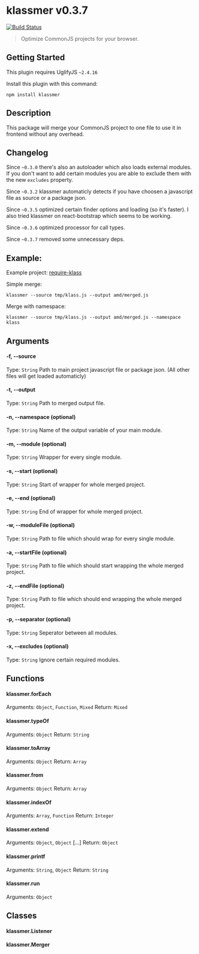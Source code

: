 # klassmer v0.3.7
[![Build Status](https://travis-ci.org/ayecue/klassmer.png?branch=master)](https://travis-ci.org/ayecue/klassmer)

> Optimize CommonJS projects for your browser.


## Getting Started
This plugin requires UglifyJS `~2.4.16`

Install this plugin with this command:

```shell
npm install klassmer
```


## Description

This package will merge your CommonJS project to one file to use it in frontend without any overhead.


## Changelog

Since `~0.3.0` there's also an autoloader which also loads external modules. If you don't want to add certain modules you are able to exclude them with the new `excludes` property.

Since `~0.3.2` klassmer automaticly detects if you have choosen a javascript file as source or a package json.

Since `~0.3.5` optimized certain finder options and loading (so it's faster). I also tried klassmer on react-bootstrap which seems to be working.

Since `~0.3.6` optimized processor for call types.

Since `~0.3.7` removed some unnecessary deps.


## Example:

Example project: [require-klass](https://github.com/ayecue/require-klass)

Simple merge:
```shell
klassmer --source tmp/klass.js --output amd/merged.js
```

Merge with namespace:
```shell
klassmer --source tmp/klass.js --output amd/merged.js --namespace klass
```

## Arguments

#### -f, --source
Type: `String`
Path to main project javascript file or package json. (All other files will get loaded automaticly)

#### -t, --output
Type: `String`
Path to merged output file.

#### -n, --namespace (optional)
Type: `String`
Name of the output variable of your main module.

#### -m, --module (optional)
Type: `String`
Wrapper for every single module.

#### -s, --start (optional)
Type: `String`
Start of wrapper for whole merged project.

#### -e, --end (optional)
Type: `String`
End of wrapper for whole merged project.

#### -w, --moduleFile (optional)
Type: `String`
Path to file which should wrap for every single module.

#### -a, --startFile (optional)
Type: `String`
Path to file which should start wrapping the whole merged project.

#### -z, --endFile (optional)
Type: `String`
Path to file which should end wrapping the whole merged project.

#### -p, --separator (optional)
Type: `String`
Seperator between all modules.

#### -x, --excludes (optional)
Type: `String`
Ignore certain required modules.


## Functions

#### klassmer.forEach
Arguments: `Object`, `Function`, `Mixed`
Return: `Mixed`

#### klassmer.typeOf
Arguments: `Object`
Return: `String`

#### klassmer.toArray
Arguments: `Object`
Return: `Array`

#### klassmer.from
Arguments: `Object`
Return: `Array`

#### klassmer.indexOf
Arguments: `Array`, `Function`
Return: `Integer`

#### klassmer.extend
Arguments: `Object`, `Object` [...]
Return: `Object`

#### klassmer.printf
Arguments: `String`, `Object`
Return: `String`

#### klassmer.run
Arguments: `Object`


## Classes

#### klassmer.Listener
#### klassmer.Merger